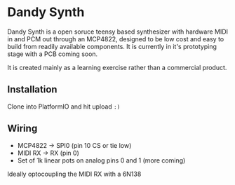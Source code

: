 # Dandy Synth
Dandy Synth is a open soruce teensy based synthesizer with hardware MIDI in and PCM out through an MCP4822, designed to be low cost and easy to build from readily available components.
It is currently in it's prototyping stage with a PCB coming soon.

It is created mainly as a learning exercise rather than a commercial product.


## Installation
Clone into PlatformIO and hit upload `:)`

## Wiring
- MCP4822 -> SPI0 (pin 10 CS or tie low)
- MIDI RX -> RX (pin 0)
- Set of 1k linear pots on analog pins 0 and 1 (more coming)

Ideally optocoupling the MIDI RX with a 6N138